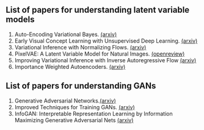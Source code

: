 ## List of papers for understanding latent variable models

1. Auto-Encoding Variational Bayes. [(arxiv)](https://arxiv.org/abs/1312.6114)
2. Early Visual Concept Learning with Unsupervised Deep Learning. [(arxiv)](https://arxiv.org/abs/1606.05579)
3. Variational Inference with Normalizing Flows. [(arxiv)](https://arxiv.org/abs/1505.05770)
4. PixelVAE: A Latent Variable Model for Natural Images. [(openreview)](http://openreview.net/forum?id=BJKYvt5lg)
5. Improving Variational Inference with Inverse Autoregressive Flow [(arxiv)](https://arxiv.org/abs/1606.04934)
5. Importance Weighted Autoencoders. [(arxiv)](https://arxiv.org/abs/1509.00519)

## List of papers for understanding GANs
1. Generative Adversarial Networks.[(arxiv)](https://arxiv.org/abs/1406.2661)
2. Improved Techniques for Training GANs. [(arxiv)](https://arxiv.org/abs/1606.03498)
3. InfoGAN: Interpretable Representation Learning by Information Maximizing Generative Adversarial Nets [(arxiv)](https://arxiv.org/pdf/1606.03657v1.pdf)
